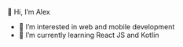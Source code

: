   👋 Hi, I’m Alex
- 👀 I’m interested in web and mobile development
- 🌱 I’m currently learning React JS and Kotlin

<!---
HeyHey204/HeyHey204 is a ✨ special ✨ repository because its `README.md` (this file) appears on your GitHub profile.
You can click the Preview link to take a look at your changes.
--->

